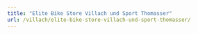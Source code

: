 ```yaml
---
title: "Elite Bike Store Villach und Sport Thomasser"
url: /villach/elite-bike-store-villach-und-sport-thomasser/
---
```

